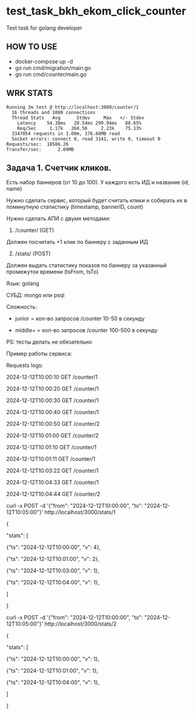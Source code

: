# test_task_bkh_ekom_click_counter
Test task for golang developer


## HOW TO USE
- docker-compose up -d
- go run cmd/migration/main.go
- go run cmd/counter/main.go

## WRK STATS
```
Running 3m test @ http://localhost:3000/counter/1
  16 threads and 1000 connections
  Thread Stats   Avg      Stdev     Max   +/- Stdev
    Latency    54.38ms   20.54ms 299.94ms   88.65%
    Req/Sec     1.17k   268.56     2.23k    75.13%
  3347054 requests in 3.00m, 376.66MB read
  Socket errors: connect 0, read 3141, write 0, timeout 0
Requests/sec:  18586.26
Transfer/sec:      2.09MB
```

## Задача 1. Счетчик кликов.
Есть набор баннеров (от 10 до 100). У каждого есть ИД и название (id, name)

Нужно сделать сервис, который будет считать клики и собирать их в поминутную статистику (timestamp, bannerID, count)

 

Нужно сделать АПИ с двумя методами:

1. /counter/<bannerID> (GET)

Должен посчитать +1 клик по баннеру с заданным ИД

 

2. /stats/<bannerID> (POST)

Должен выдать статистику показов по баннеру за указанный промежуток времени (tsFrom, tsTo)

 

Язык: golang

СУБД: mongo или psql

Сложность:

- junior = кол-во запросов /counter 10-50 в секунду

- middle+ = кол-во запросов /counter 100-500 в секунду

 

PS: тесты делать не обязательно

 

Пример работы сервиса:

Requests logs:

2024-12-12T10:00:10 GET /counter/1

2024-12-12T10:00:20 GET /counter/1

2024-12-12T10:00:30 GET /counter/1

2024-12-12T10:00:40 GET /counter/1

2024-12-12T10:00:50 GET /counter/2

2024-12-12T10:01:00 GET /counter/2

2024-12-12T10:01:10 GET /counter/1

2024-12-12T10:01:11 GET /counter/1

2024-12-12T10:03:22 GET /counter/1

2024-12-12T10:04:33 GET /counter/1

2024-12-12T10:04:44 GET /counter/2

curl -x POST -d '{"from": "2024-12-12T10:00:00", "to": "2024-12-12T10:05:00"}' http://localhost/3000/stats/1

{

"stats": [

{"ts": "2024-12-12T10:00:00", "v": 4},

{"ts": "2024-12-12T10:01:00", "v": 2},

{"ts": "2024-12-12T10:03:00", "v": 1},

{"ts": "2024-12-12T10:04:00", "v": 1},

]

}

curl -x POST -d '{"from": "2024-12-12T10:00:00", "to": "2024-12-12T10:05:00"}' http://localhost/3000/stats/2

{

"stats": [

{"ts": "2024-12-12T10:00:00", "v": 1},

{"ts": "2024-12-12T10:01:00", "v": 1},

{"ts": "2024-12-12T10:04:00", "v": 1},

]

}

